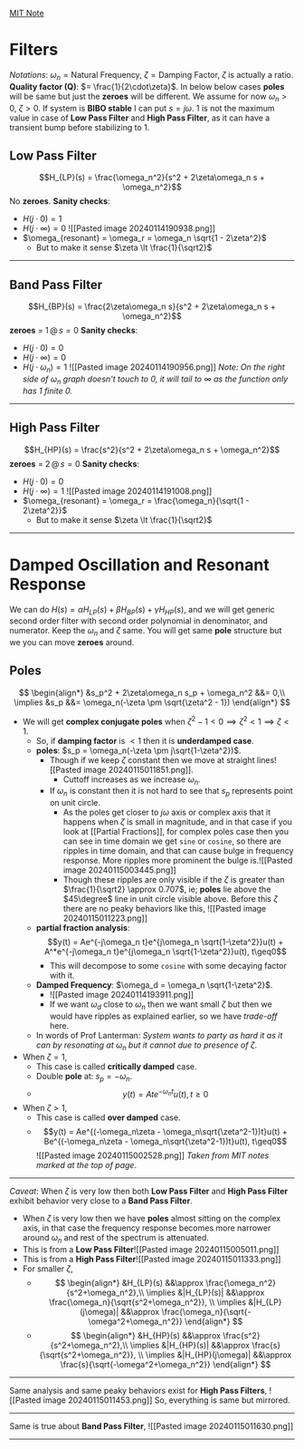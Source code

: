 [MIT Note](https://web.mit.edu/2.14/www/Handouts/PoleZero.pdf)
# Filters

*Notations*: $\omega_n = \text{Natural Frequency}$, $\zeta = \text{Damping Factor}$,
$\zeta$ is actually a ratio.
**Quality factor (Q)**: $= \frac{1}{2\cdot\zeta}$.
In below below cases **poles** will be same but just the **zeroes** will be different.
We assume for now $\omega_n \gt 0$, $\zeta \gt 0$.
If system is **BIBO stable** I can put $s = j\omega$.
$1$ is not the maximum value in case of **Low Pass Filter** and **High Pass Filter**, as it can have a transient bump before stabilizing to $1$. 
## Low Pass Filter
$$H_{LP}(s) = \frac{\omega_n^2}{s^2 + 2\zeta\omega_n s + \omega_n^2}$$
No **zeroes**.
**Sanity checks**:
- $H(j\cdot 0) = 1$
- $H(j\cdot \infty) = 0$
![[Pasted image 20240114190938.png]]
- $\omega_{resonant} = \omega_r = \omega_n \sqrt{1 - 2\zeta^2}$
	- But to make it sense $\zeta \lt \frac{1}{\sqrt2}$
***
## Band Pass Filter
$$H_{BP}(s) = \frac{2\zeta\omega_n s}{s^2 + 2\zeta\omega_n s + \omega_n^2}$$
**zeroes** = $1 \, @ \, s = 0$
**Sanity checks**:
- $H(j\cdot 0) = 0$
- $H(j\cdot \infty) = 0$
- $H(j \cdot \omega_n) = 1$
![[Pasted image 20240114190956.png]]
*Note: On the right side of $\omega_n$ graph doesn't touch to $0$, it will tail to $\infty$ as the function only has $1$ finite $0$.*
***
## High Pass Filter
$$H_{HP}(s) = \frac{s^2}{s^2 + 2\zeta\omega_n s + \omega_n^2}$$
**zeroes** = $2 \, @ \, s = 0$
**Sanity checks**:
- $H(j\cdot 0) = 0$
- $H(j\cdot \infty) = 1$
![[Pasted image 20240114191008.png]]
- $\omega_{resonant} = \omega_r = \frac{\omega_n}{\sqrt{1 - 2\zeta^2}}$
	- But to make it sense $\zeta \lt \frac{1}{\sqrt2}$
***
# Damped Oscillation and Resonant Response

We can do $H(s) = \alpha H_{LP}(s) + \beta H_{BP}(s) + \gamma H_{HP}(s)$, and we will get generic second order filter with second order polynomial in denominator, and numerator.
Keep the $\omega_n$ and $\zeta$ same. You will get same **pole** structure but we you can move **zeroes** around.

## Poles
$$
\begin{align*}
&s_p^2 + 2\zeta\omega_n s_p + \omega_n^2 &&= 0,\\
\implies &s_p &&= \omega_n(-\zeta \pm \sqrt{\zeta^2 - 1})
\end{align*}
$$
- We will get **complex conjugate poles** when $\zeta^2 - 1 \lt 0 \implies \zeta^2 \lt 1 \implies \zeta \lt 1$.
	- So, if **damping factor** is $\lt 1$ then it is **underdamped case**.
	- **poles**: $s_p = \omega_n(-\zeta \pm j\sqrt{1-\zeta^2})$.
		- Though if we keep $\zeta$ constant then we move at straight lines![[Pasted image 20240115011851.png]].
			- Cuttoff increases as we increase $\omega_n$.
		-  If $\omega_n$ is constant then it is not hard to see that $s_p$ represents point on unit circle.
			- As the poles get closer to $j\omega$ axis or complex axis that it happens when $\zeta$ is small in magnitude, and in that case if you look at [[Partial Fractions]], for complex poles case then you can see in time domain we get `sine` or `cosine`, so there are ripples in time domain, and that can cause bulge in frequency response. More ripples more prominent the bulge is.![[Pasted image 20240115003445.png]]
			- Though these ripples are only visible if the $\zeta$ is greater than $\frac{1}{\sqrt2} \approx 0.707$, ie; **poles** lie above the $45\degree$ line in unit circle visible above. Before this $\zeta$ there are no peaky behaviors like this, ![[Pasted image 20240115011223.png]]
	- **partial fraction analysis**: $$y(t) = Ae^{-j\omega_n t}e^{j\omega_n \sqrt{1-\zeta^2}}u(t) + A^*e^{-j\omega_n t}e^{j\omega_n \sqrt{1-\zeta^2}}u(t), t\geq0$$
		- This will decompose to some `cosine` with some decaying factor with it.
	- **Damped Frequency**: $\omega_d = \omega_n \sqrt{1-\zeta^2}$.
		- ![[Pasted image 20240114193911.png]]
		- If we want $\omega_d$ close to $\omega_n$ then we want small $\zeta$ but then we would have ripples as explained earlier, so we have *trade-off* here.
	- In words of Prof Lanterman: *System wants to party as hard it as it can by resonating at $\omega_n$ but it cannot due to presence of $\zeta$*.
- When $\zeta = 1$,
	- This case is called **critically damped** case.
	- Double **pole** at: $s_p = -\omega_n$.
	- $$y(t) = Ate^{-\omega_nt}u(t), t\geq0$$
- When $\zeta \gt 1$,
	- This case is called **over damped** case.
	- $$y(t) = Ae^{(-\omega_n\zeta - \omega_n\sqrt{\zeta^2-1})t}u(t) + Be^{(-\omega_n\zeta - \omega_n\sqrt{\zeta^2-1})t}u(t), t\geq0$$
![[Pasted image 20240115002528.png]]
*Taken from MIT notes marked at the top of page*.
***
*Caveat*: When $\zeta$ is very low then both **Low Pass Filter** and **High Pass Filter** exhibit behavior very close to a **Band Pass Filter**. 
- When $\zeta$ is very low then we have **poles** almost sitting on the complex axis, in that case the frequency response becomes more narrower around $\omega_n$ and rest of the spectrum is attenuated.
- This is from a **Low Pass Filter**![[Pasted image 20240115005011.png]]
- This is from a **High Pass Filter**![[Pasted image 20240115011333.png]]
- For smaller $\zeta$,
	- $$
	  \begin{align*}
	  &H_{LP}(s) &&\approx \frac{\omega_n^2}{s^2+\omega_n^2},\\
	  \implies &|H_{LP}(s)| &&\approx \frac{\omega_n}{\sqrt{s^2+\omega_n^2}}, \\
	  \implies &|H_{LP}(j\omega)| &&\approx \frac{\omega_n}{\sqrt{-\omega^2+\omega_n^2}}
	  \end{align*}
	  $$
	- $$
	  \begin{align*}
	  &H_{HP}(s) &&\approx \frac{s^2}{s^2+\omega_n^2},\\
	  \implies &|H_{HP}(s)| &&\approx \frac{s}{\sqrt{s^2+\omega_n^2}}, \\
	  \implies &|H_{HP}(j\omega)| &&\approx \frac{s}{\sqrt{-\omega^2+\omega_n^2}}
	  \end{align*}
	  $$
***
Same analysis and same peaky behaviors exist for **High Pass Filters**, ![[Pasted image 20240115011453.png]]
So, everything is same but mirrored.
***
Same is true about **Band Pass Filter**, ![[Pasted image 20240115011630.png]]
***




